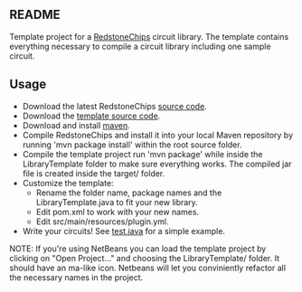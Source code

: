 README
-------

Template project for a [RedstoneChips](http://github.com/eisental/RedstoneChips) circuit library.
The template contains everything necessary to compile a circuit library including one sample circuit. 

Usage
-------
- Download the latest RedstoneChips [source code](https://github.com/eisental/RedstoneChips/zipball/master).
- Download the [template source code](https://github.com/eisental/LibraryTemplate/zipball/master).
- Download and install [maven](http://maven.apache.org/).
- Compile RedstoneChips and install it into your local Maven repository by running 'mvn package install' within the root source folder.
- Compile the template project run 'mvn package' while inside the LibraryTemplate folder to make sure everything works. The compiled jar file is created inside the target/ folder. 
- Customize the template: 
	- Rename the folder name, package names and the LibraryTemplate.java to fit your new library. 
	- Edit pom.xml to work with your new names.
	- Edit src/main/resources/plugin.yml.
- Write your circuits! See [test.java](https://github.com/eisental/LibraryTemplate/blob/master/src/main/java/org/tal/librarytemplate/test.java) for a simple example.

NOTE: If you're using NetBeans you can load the template project by clicking on "Open Project..." and choosing the LibraryTemplate/ folder. It should have an ma-like icon. Netbeans will let you conviniently refactor all the necessary names in the project.

